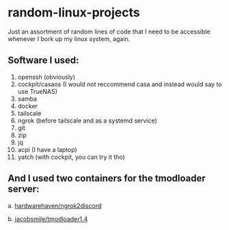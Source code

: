 # random-linux-projects
Just an assortment of random lines of code that I need to be accessible whenever I bork up my linux system, again.

## Software I used:
1. openssh (obviously)
2. cockpit/casaos (I would not reccommend casa and instead would say to use TrueNAS)
3. samba
4. docker
5. tailscale
6. ngrok (before tailscale and as a systemd service)
7. git
8. zip
9. jq 
10. acpi (I have a laptop)
11. yatch (with cockpit, you can try it tho)

## And I used two containers for the tmodloader server:
a. [hardwarehaven/ngrok2discord](https://hub.docker.com/r/hardwarehaven/ngrok2discord#!)

b. [jacobsmile/tmodloader1.4](https://hub.docker.com/r/jacobsmile/tmodloader1.4)
